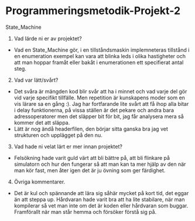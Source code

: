 # Programmeringsmetodik-Projekt-2
State_Machine 

1. Vad lärde ni er av projektet?
- Vad en State_Machine gör, i en tillståndsmaskin implemneteras tillstånd i en enumeration exempel kan vara att blinka leds i olika hastigheter och att man hoppar framåt eller bakåt i enumerationen ett specifierat antal steg. 

2. Vad var lätt/svårt? 
- Det svåra är mängden kod blir svår att ha i minnet och vad varje del gör vid varje specifikt tillfälle. Men repetition är kunskapens moder som en vis lärare sa en gång :). Jag har fortfarande lite svårt att få ihop alla bitar i delay funktionerna, på vissa ställen är det pekare och andra bara adressoperatorer men det släpper bit för bit, jag får analysera mera så kommer det att släppa.
- Lätt är nog ändå headerfilen, den börjar sitta ganska bra jag vet strukturen och upplägget på den nu.

3. Vad hade ni velat lärt er mer innan projektet?
- Felsökning hade varit guld värt att bli bättre på, att bli flinkare på simulatorn och hur den fungerar så att man kan ta mer hjälp av den när man kör fast,     men åter igen det är ju övning som ger färdighet.  

4. Övriga kommentarer.
- Det är kul och spännande att lära sig såhär mycket på kort tid, det eggar än att steppa up. 
  Hårdvaran hade varit bra att ha lite stabilare, när man kompilerar så vet man inte om det är koden eller hårdvaran som buggar. Framförallt när man står hemma   och försöker förstå sig på.  
